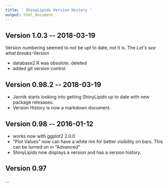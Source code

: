 ```yaml
---
title: ' ShinyLipids Version History '
output: html_document
---
```


## Version 1.0.3 -- 2018-03-19

Version numbering seemed to not be upt to date, not it is.
The _Let's see what breaks_-Version

- database2.R was obsolote. deleted
- added git version control

## Version 0.98.2 -- 2018-03-19

- Jannik starts looking into getting ShinyLipids up to date with new package relesases.
- Version History is now a markdown document.
     
## Version 0.98 -- 2016-01-12

- works now with ggplot2 2.0.0
- "Plot Values" now can have a white rim for better visibility on bars. This can be turned on in "Advanced"
- ShinyLipids now displays a version and has a version history.

## Version 0.97

...
